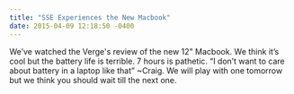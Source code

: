 ```yaml
---
title: "SSE Experiences the New Macbook"
date: 2015-04-09 12:18:50 -0400
---
```


We’ve watched the Verge's review of the new 12" Macbook. We think it’s cool but the battery life is terrible. 7 hours is pathetic. “I don’t want to care about battery in a laptop like that” ~Craig. We will play with one tomorrow but we think you should wait till the next one.
